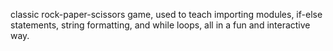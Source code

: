 classic rock-paper-scissors game, used to teach importing modules, if-else statements, string formatting, and while loops, all in a fun and interactive way.
